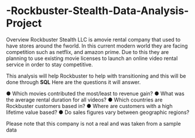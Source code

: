 # -Rockbuster-Stealth-Data-Analysis-Project

Overview
Rockbuster Stealth LLC is  amovie rental company that used to have stores around the fworld. In this current modern world they are facing competition such as netflix, and amazon prime. Due to this they are planning to use existing movie licenses to launch an online video rental service in order to stay competitive. 

This analysis will help Rockbuster to help with transitioning and this will be done through **SQL** Here are the questions it will answer. 

● Which movies contributed the most/least to revenue gain?
● What was the average rental duration for all videos?
● Which countries are Rockbuster customers based in?
● Where are customers with a high lifetime value based?
● Do sales figures vary between geographic regions?

Please note that this company is not a real and was taken from a sample data
